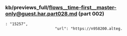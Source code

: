 ### kb/previews_full/flows__time-first__master-only@guest.har.part028.md (part 002)

```md
: "15257",
                      "url": "https://n958200.alteg.
```

```
